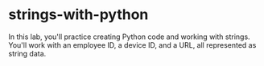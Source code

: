 # strings-with-python
In this lab, you'll practice creating Python code and working with strings. You'll work with an employee ID, a device ID, and a URL, all represented as string data.
